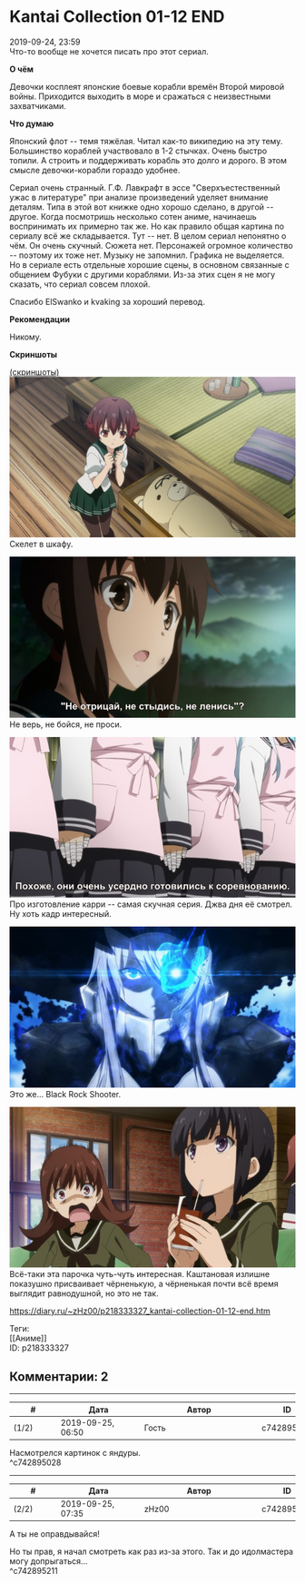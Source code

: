 Kantai Collection 01-12 END
===========================

  
2019-09-24, 23:59  
 Что-то вообще не хочется писать про этот сериал.   
   
  **О чём**    
   
 Девочки косплеят японские боевые корабли времён Второй мировой войны. Приходится выходить в море и сражаться с неизвестными захватчиками.   
   
  **Что думаю**    
   
 Японский флот -- темя тяжёлая. Читал как-то википедию на эту тему. Большинство кораблей участвовало в 1-2 стычках. Очень быстро топили. А строить и поддерживать корабль это долго и дорого. В этом смысле девочки-корабли гораздо удобнее.   
   
 Сериал очень странный. Г.Ф. Лавкрафт в эссе "Сверхъестественный ужас в литературе" при анализе произведений уделяет внимание деталям. Типа в этой вот книжке одно хорошо сделано, в другой -- другое. Когда посмотришь несколько сотен аниме, начинаешь воспринимать их примерно так же. Но как правило общая картина по сериалу всё же складывается. Тут -- нет. В целом сериал непонятно о чём. Он очень скучный. Сюжета нет. Персонажей огромное количество -- поэтому их тоже нет. Музыку не запомнил. Графика не выделяется. Но в сериале есть отдельные хорошие сцены, в основном связанные с общением Фубуки с другими кораблями. Из-за этих сцен я не могу сказать, что сериал совсем плохой.   
   
 Спасибо ElSwanko и kvaking за хороший перевод.   
   
  **Рекомендации**    
   
 Никому.   
   
  **Скриншоты**    
   
  [(скриншоты)](https://zHz00.diary.ru/p218333327.htm?index=1#linkmore218333327m1)       
  [![](pics/CN4vV76l.png)](https://i.imgur.com/CN4vV76.png)    
 Скелет в шкафу.   
   
  [![](pics/6m4NYqPl.png)](https://i.imgur.com/6m4NYqP.png)    
 Не верь, не бойся, не проси.   
   
  [![](pics/EbnUiwpl.png)](https://i.imgur.com/EbnUiwp.png)    
 Про изготовление карри -- самая скучная серия. Джва дня её смотрел. Ну хоть кадр интересный.   
   
  [![](pics/3fk30fTl.png)](https://i.imgur.com/3fk30fT.png)    
 Это же... Black Rock Shooter.   
   
  [![](pics/O4ZqQdZl.png)](https://i.imgur.com/O4ZqQdZ.png)    
 Всё-таки эта парочка чуть-чуть интересная. Каштановая излишне показушно присваивает чёрненькую, а чёрненькая почти всё время выглядит равнодушной, но это не так.   
      
  
<https://diary.ru/~zHz00/p218333327_kantai-collection-01-12-end.htm>  
  
Теги:  
[[Аниме]]  
ID: p218333327  


Комментарии: 2
--------------

  


---



|         #         |              Дата              |                     Автор                     |           ID           |
| --- | --- | --- | --- |
| (1/2) | 2019-09-25, 06:50 | Гость | c742895028 |

  
 Насмотрелся картинок с яндуры.   
 ^c742895028

---



|         #         |              Дата              |                     Автор                     |           ID           |
| --- | --- | --- | --- |
| (2/2) | 2019-09-25, 07:35 | zHz00 | c742895211 |

  
 А ты не оправдывайся!   
   
 Но ты прав, я начал смотреть как раз из-за этого. Так и до идолмастера могу допрыгаться...   
 ^c742895211
